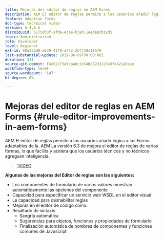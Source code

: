 ```yaml
---
title: Mejoras del editor de reglas en AEM Forms
description: AEM El editor de reglas permite a los usuarios añadir lógica a los Forms adaptables de la. AEM La versión 6.3 de mejora el editor de reglas de varias formas, lo que facilita y acelera que los usuarios técnicos y no técnicos agreguen inteligencia.
feature: Adaptive Forms
doc-type: technical video
version: 6.4,6.5
discoiquuid: 51750b3f-1fda-43ae-b3ed-1eede83b19d5
topic: Administration
role: Developer
level: Beginner
exl-id: 98a35bd9-a659-41f9-a772-267730c1f579
last-substantial-update: 2019-06-09T00:00:00Z
duration: 311
source-git-commit: f4c621f3a9caa8c2c64b8323312343fe421a5aee
workflow-type: tm+mt
source-wordcount: '147'
ht-degree: 0%

---
```


# Mejoras del editor de reglas en AEM Forms {#rule-editor-improvements-in-aem-forms}

AEM El editor de reglas permite a los usuarios añadir lógica a los Forms adaptables de la. AEM La versión 6.3 de mejora el editor de reglas de varias formas, lo que facilita y acelera que los usuarios técnicos y no técnicos agreguen inteligencia.

>[!VIDEO](https://video.tv.adobe.com/v/19653?quality=12&learn=on)

**Algunas de las mejoras del Editor de reglas son las siguientes:**

* Los componentes de formulario de varios valores muestran automáticamente las opciones del componente
* Capacidad para especificar un servicio web WSDL en el editor visual
* La capacidad para deshabilitar reglas
* Mejoras en el editor de código como:
* Resaltado de sintaxis
   * Sangría automática
   * Sugerencias para objetos, funciones y propiedades de formulario
   * Finalización automática de nombres de componentes y funciones comunes de Javascript
